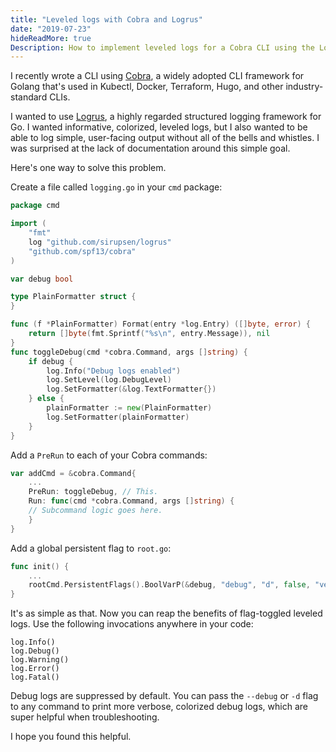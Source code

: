 ```yaml
---
title: "Leveled logs with Cobra and Logrus"
date: "2019-07-23"
hideReadMore: true
Description: How to implement leveled logs for a Cobra CLI using the Logrus framework.
---
```


I recently wrote a CLI using [Cobra](https://github.com/spf13/cobra), a widely adopted CLI framework for Golang that's used in Kubectl, Docker, Terraform, Hugo, and other industry-standard CLIs. 

I wanted to use [Logrus](https://github.com/sirupsen/logrus), a highly regarded structured logging framework for Go. I wanted informative, colorized, leveled logs, but I also wanted to be able to log simple, user-facing output without all of the bells and whistles. I was surprised at the lack of documentation around this simple goal.  

Here's one way to solve this problem.

Create a file called `logging.go` in your `cmd` package:

```go
package cmd

import (
	"fmt"
	log "github.com/sirupsen/logrus"
	"github.com/spf13/cobra"
)

var debug bool

type PlainFormatter struct {
}

func (f *PlainFormatter) Format(entry *log.Entry) ([]byte, error) {
	return []byte(fmt.Sprintf("%s\n", entry.Message)), nil
}
func toggleDebug(cmd *cobra.Command, args []string) {
	if debug {
		log.Info("Debug logs enabled")
		log.SetLevel(log.DebugLevel)
		log.SetFormatter(&log.TextFormatter{})
	} else {
		plainFormatter := new(PlainFormatter)
		log.SetFormatter(plainFormatter)
	}
}
```

Add a `PreRun` to each of your Cobra commands:
```go
var addCmd = &cobra.Command{
    ...
	PreRun: toggleDebug, // This. 
	Run: func(cmd *cobra.Command, args []string) {
    // Subcommand logic goes here.
    }
}
```

Add a global persistent flag to `root.go`:
```go
func init() {
    ...
	rootCmd.PersistentFlags().BoolVarP(&debug, "debug", "d", false, "verbose logging")
}
```

It's as simple as that. Now you can reap the benefits of flag-toggled leveled logs. Use the following invocations anywhere in your code:
```golang
log.Info()
log.Debug()
log.Warning()
log.Error()
log.Fatal()
```

Debug logs are suppressed by default. You can pass the `--debug` or `-d` flag to any command to print more verbose, colorized debug logs, which are super helpful when troubleshooting. 

I hope you found this helpful.
